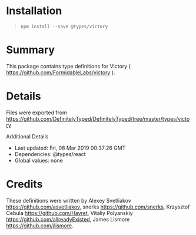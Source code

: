 # Installation
> `npm install --save @types/victory`

# Summary
This package contains type definitions for Victory ( https://github.com/FormidableLabs/victory ).

# Details
Files were exported from https://github.com/DefinitelyTyped/DefinitelyTyped/tree/master/types/victory

Additional Details
 * Last updated: Fri, 08 Mar 2019 00:37:26 GMT
 * Dependencies: @types/react
 * Global values: none

# Credits
These definitions were written by Alexey Svetliakov <https://github.com/asvetliakov>, snerks <https://github.com/snerks>, Krzysztof Cebula <https://github.com/Havret>, Vitaliy Polyanskiy <https://github.com/allreadyExisted>, James Lismore <https://github.com/jlismore>.
